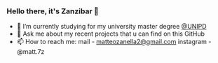 ### Hello there, it's Zanzibar 👋


- 🔭 I’m currently studying for my university master degree <a href="https://www.unipd.it/">@UNIPD</a>
- 💬 Ask me about my recent projects that u can find on this GitHub
- 📫 How to reach me:
          mail - matteozanella2@gmail.com
          instagram - @matt.7z

